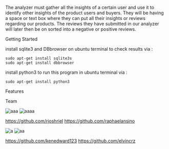 The analyzer must gather all the insights of a certain user and use it to identify other insights of the product users and buyers. They will be having a space or text box where they can put all their insights or reviews regarding our products. The reviews they have submitted in our analyzer will later then be on sorted into a negative or positive reviews. 

Getting Started

install sqlite3 and DBbrowser on ubuntu terminal to check results via :

    sudo apt-get install sqlite3s
    sudo apt-get install dbbrowser

install python3 to run this program in ubuntu terminal via :
    
    sudo apt-get install python3



Features


Team

![aaa](https://user-images.githubusercontent.com/50911396/61360745-a0163b00-a8b1-11e9-9efd-9b935e04fa93.jpg)
                                      ![aaaa](https://user-images.githubusercontent.com/50911396/61360827-cf2cac80-a8b1-11e9-8abd-79f047d9879e.jpg)

https://github.com/rjoshriel                https://github.com/raphaelansino



![a](https://user-images.githubusercontent.com/50911396/61360550-3a29b380-a8b1-11e9-99dd-17d01c0d2b4f.jpg)
                                      ![aa](https://user-images.githubusercontent.com/50911396/61360645-6fce9c80-a8b1-11e9-8048-6e80d6048248.jpg)
                                      
 https://github.com/kenedward123                              https://github.com/elvincrz




          
